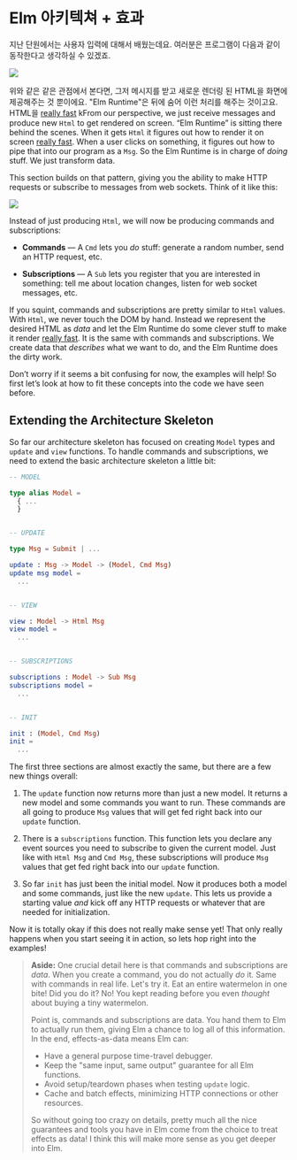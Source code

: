 # Elm 아키텍쳐 + 효과

지난 단원에서는 사용자 입력에 대해서 배웠는데요. 여러분은 프로그램이 다음과 같이 동작한다고 생각하실 수 있겠죠.

![](beginnerProgram.svg)

위와 같은 같은 관점에서 본다면,  그저 메시지를 받고 새로운 렌더링 된 HTML을 화면에 제공해주는 것 뿐이에요. "Elm Runtime"은 뒤에 숨어 이런 처리를 해주는 것이고요. HTML을 [really fast](http://elm-lang.org/blog/blazing-fast-html-round-two)   kFrom our perspective, we just receive messages and produce new `Html` to get rendered on screen.  “Elm Runtime” is sitting there behind the scenes. When it gets `Html` it figures out how to render it on screen [really fast](http://elm-lang.org/blog/blazing-fast-html-round-two). When a user clicks on something, it figures out how to pipe that into our program as a `Msg`. So the Elm Runtime is in charge of _doing_ stuff. We just transform data.

This section builds on that pattern, giving you the ability to make HTTP requests or subscribe to messages from web sockets. Think of it like this:

![](program.svg)

Instead of just producing `Html`, we will now be producing commands and subscriptions:

* **Commands** — A `Cmd` lets you _do_ stuff: generate a random number, send an HTTP request, etc.

* **Subscriptions** — A `Sub` lets you register that you are interested in something: tell me about location changes, listen for web socket messages, etc.

If you squint, commands and subscriptions are pretty similar to `Html` values. With `Html`, we never touch the DOM by hand. Instead we represent the desired HTML as _data_ and let the Elm Runtime do some clever stuff to make it render [really fast](http://elm-lang.org/blog/blazing-fast-html-round-two). It is the same with commands and subscriptions. We create data that _describes_ what we want to do, and the Elm Runtime does the dirty work.

Don’t worry if it seems a bit confusing for now, the examples will help! So first let’s look at how to fit these concepts into the code we have seen before.

## Extending the Architecture Skeleton

So far our architecture skeleton has focused on creating `Model` types and `update` and `view` functions. To handle commands and subscriptions, we need to extend the basic architecture skeleton a little bit:

```elm
-- MODEL

type alias Model =
  { ...
  }


-- UPDATE

type Msg = Submit | ...

update : Msg -> Model -> (Model, Cmd Msg)
update msg model =
  ...


-- VIEW

view : Model -> Html Msg
view model =
  ...


-- SUBSCRIPTIONS

subscriptions : Model -> Sub Msg
subscriptions model =
  ...


-- INIT

init : (Model, Cmd Msg)
init =
  ...
```

The first three sections are almost exactly the same, but there are a few new things overall:

1. The `update` function now returns more than just a new model. It returns a new model and some commands you want to run. These commands are all going to produce `Msg` values that will get fed right back into our `update` function.

2. There is a `subscriptions` function. This function lets you declare any event sources you need to subscribe to given the current model. Just like with `Html Msg` and `Cmd Msg`, these subscriptions will produce `Msg` values that get fed right back into our `update` function.

3. So far `init` has just been the initial model. Now it produces both a model and some commands, just like the new `update`. This lets us provide a starting value _and_ kick off any HTTP requests or whatever that are needed for initialization.

Now it is totally okay if this does not really make sense yet! That only really happens when you start seeing it in action, so lets hop right into the examples!

> **Aside:** One crucial detail here is that commands and subscriptions are _data_. When you create a command, you do not actually _do_ it. Same with commands in real life. Let's try it. Eat an entire watermelon in one bite! Did you do it? No! You kept reading before you even _thought_ about buying a tiny watermelon.
>
> Point is, commands and subscriptions are data. You hand them to Elm to actually run them, giving Elm a chance to log all of this information. In the end, effects-as-data means Elm can:
>
> * Have a general purpose time-travel debugger.
> * Keep the "same input, same output" guarantee for all Elm functions.
> * Avoid setup/teardown phases when testing `update` logic.
> * Cache and batch effects, minimizing HTTP connections or other resources.
>
> So without going too crazy on details, pretty much all the nice guarantees and tools you have in Elm come from the choice to treat effects as data! I think this will make more sense as you get deeper into Elm.



